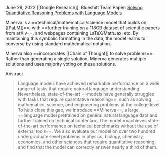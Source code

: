 June 29, 2022 
[[Google Research]], Blueshift Team
Paper: [Solving Quantitative Reasoning Problems with Language Models](https://arxiv.org/abs/2206.14858)

Minerva is a ==technical/mathematical/science model that builds on [[PaLM]]==, with ==further training on a 118GB dataset of scientific papers from arXiv==, and webpages containing LaTeX/MathJax, etc. By maintaining this symbolic formatting in the data, the model learns to converse by using standard mathematical notation.

Minerva also ==incorporates [[Chain of Thought]] to solve problems==. Rather than generating a single solution, Minerva generates multiple solutions and uses majority voting on these solutions.

Abstract
> Language models have achieved remarkable performance on a wide range of tasks that require natural language understanding. Nevertheless, state-of-the-art ==models have generally struggled with tasks that require quantitative reasoning==, such as solving mathematics, science, and engineering problems at the college level. To help close this gap, we introduce ==Minerva==, a large ==language model pretrained on general natural language data and further trained on technical content==. The model ==achieves state-of-the-art performance on technical benchmarks without the use of external tools==. We also evaluate our model on over two hundred undergraduate-level problems in physics, biology, chemistry, economics, and other sciences that require quantitative reasoning, and find that the model can correctly answer nearly a third of them.


